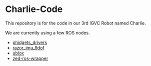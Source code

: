 # Charlie-Code
This repository is for the code in our 3rd IGVC Robot named Charlie.

We are currently using a few ROS nodes.

* [phidgets_drivers](https://github.com/ccny-ros-pkg/phidgets_drivers)
* [razor_imu_9dof](https://github.com/KristofRobot/razor_imu_9dof)
* [ublox](https://github.com/KumarRobotics/ublox)
* [zed-ros-wrapper](https://github.com/stereolabs/zed-ros-wrapper)
